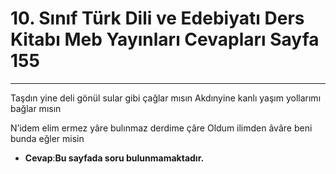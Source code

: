 # 10. Sınıf Türk Dili ve Edebiyatı Ders Kitabı Meb Yayınları Cevapları Sayfa 155

---

Taşdın yine deli gönül sular gibi çağlar mısın Akdınyine kanlı yaşım yollarımı bağlar mısın

 N’idem elim ermez yâre bulınmaz derdime çâre Oldum ilimden âvâre beni bunda eğler misin

-   **Cevap**:**Bu sayfada soru bulunmamaktadır.**